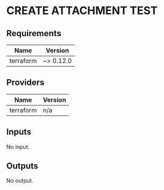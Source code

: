 # CREATE ATTACHMENT TEST


<!-- BEGIN TFDOCS -->
## Requirements

| Name | Version |
|------|---------|
| terraform | ~> 0.12.0 |

## Providers

| Name | Version |
|------|---------|
| terraform | n/a |

## Inputs

No input.

## Outputs

No output.

<!-- END TFDOCS -->
